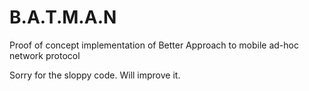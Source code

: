 B.A.T.M.A.N
===========
Proof of concept implementation of Better Approach to mobile ad-hoc network protocol

Sorry for the sloppy code. Will improve it.
